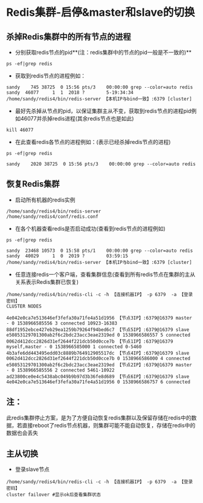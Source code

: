# Redis集群-启停&master和slave的切换


## 杀掉Redis集群中的所有节点的进程

- 分别获取redis节点的pid**(注：redis集群中的节点的pid一般是不一致的)**

```shell
ps -ef|grep redis
```

- 获取到redis节点的进程例如：

```shell
sandy    745 38725  0 15:56 pts/3    00:00:00 grep --color=auto redis
sandy  46077     1  1  2018 ?        5-19:34:34 /home/sandy/redis4/bin/redis-server 【本机IP与bind一致】:6379 [cluster]
```

- 最好先杀掉从节点的pid，以保证集群主从不变，获取到redis节点的进程pid例如46077并杀掉redis进程(其余redis节点也是如此)

```shell
kill 46077
```

- 在此查看redis各节点的进程例如：(表示已经杀掉redis节点的进程)

```shell
ps -ef|grep redis

sandy    2020 38725  0 15:56 pts/3    00:00:00 grep --color=auto redis
```

## 恢复Redis集群

- 启动所有机器的redis实例

```shell
/home/sandy/redis4/bin/redis-server  /home/sandy/redis4/conf/redis.conf
```

- 在各个机器查看redis是否启动成功(查看到redis节点的进程例如)

```shell
ps -ef|grep redis

sandy  23468 10573  0 15:58 pts/1    00:00:00 grep --color=auto redis
sandy  40029     1  0  2019 ?        03:59:15 /home/sandy/redis4/bin/redis-server 【本机IP与bind一致】:6379 [cluster]
```

- 任意连接redis一个客户端，查看集群信息(查看到所有redis节点在集群的主从关系表示Redis集群已恢复)

```shell
/home/sandy/redis4/bin/redis-cli -c -h 【连接机器IP】 -p 6379  -a 【登录密码】
CLUSTER NODES

4e042e0ca7e513646ef3fefa30a71fe4a51d1956 【节点3IP】:6379@16379 master - 0 1538966585556 3 connected 10923-16383
88df1952ebce427eb29ea1259b79264f94bed6c7 【节点5IP】:6379@16379 slave e50853129701300ab2f6c2bdc23acc3eae2319ed 0 1538966586557 5 connected
0062d412dcc2826d31ef2644f221dcb50d0cce7b 【节点1IP】:6379@16379 myself,master - 0 1538966585000 1 connected 0-5460
4b3afe6dd443495edd03c8889b764912905517dc 【节点4IP】:6379@16379 slave 0062d412dcc2826d31ef2644f221dcb50d0cce7b 0 1538966586000 4 connected
e50853129701300ab2f6c2bdc23acc3eae2319ed 【节点2IP】:6379@16379 master - 0 1538966585556 2 connected 5461-10922
ad23800ce0e4c5438abc049b9b97d3b36fe8d689 【节点6IP】:6379@16379 slave 4e042e0ca7e513646ef3fefa30a71fe4a51d1956 0 1538966586757 6 connected
```

## 注：

此redis集群停止方案，是为了方便自动恢复redis集群以及保留存储在redis中的数据，若直接reboot了redis节点机器，则集群可能不能自动恢复，存储在redis中的数据也会丢失

## 主从切换

- 登录slave节点

```
/home/sandy/redis4/bin/redis-cli -c -h 【连接机器IP】 -p 6379  -a 【登录密码】
cluster failover #显示ok后查看集群状态
```



